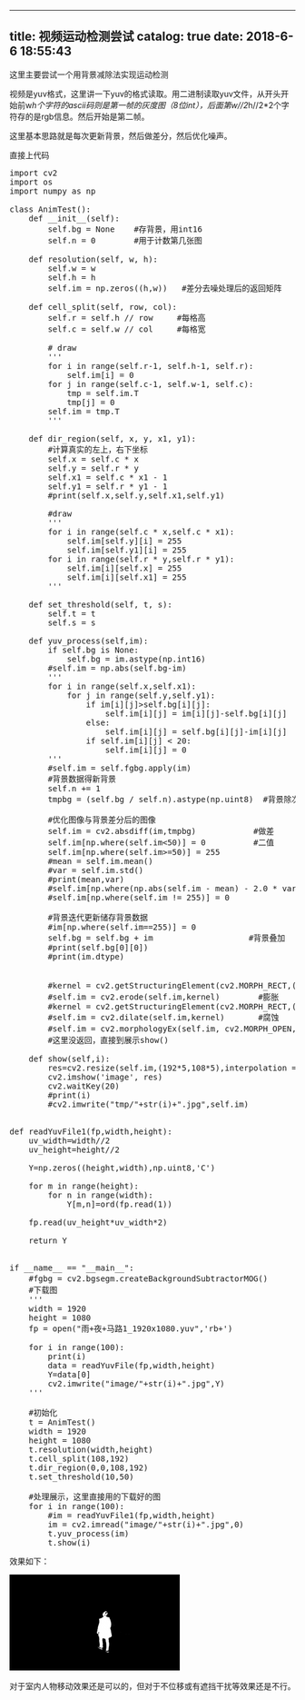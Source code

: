
---
title: 视频运动检测尝试
catalog: true
date: 2018-6-6 18:55:43
---

这里主要尝试一个用背景减除法实现运动检测<!--more-->

视频是yuv格式，这里讲一下yuv的格式读取。用二进制读取yuv文件，从开头开始前w*h个字符的ascii码则是第一帧的灰度图（8位int），后面第w//2*h//2*2个字符存的是rgb信息。然后开始是第二帧。

这里基本思路就是每次更新背景，然后做差分，然后优化噪声。

直接上代码
<pre>import cv2
import os
import numpy as np

class AnimTest():
    def __init__(self):
        self.bg = None    #存背景，用int16
        self.n = 0        #用于计数第几张图

    def resolution(self, w, h):
        self.w = w
        self.h = h
        self.im = np.zeros((h,w))   #差分去噪处理后的返回矩阵

    def cell_split(self, row, col):  
        self.r = self.h // row     #每格高
        self.c = self.w // col     #每格宽

        # draw
        '''
        for i in range(self.r-1, self.h-1, self.r):
            self.im[i] = 0
        for j in range(self.c-1, self.w-1, self.c):
            tmp = self.im.T
            tmp[j] = 0
        self.im = tmp.T
        '''

    def dir_region(self, x, y, x1, y1):
        #计算真实的左上，右下坐标
        self.x = self.c * x         
        self.y = self.r * y
        self.x1 = self.c * x1 - 1
        self.y1 = self.r * y1 - 1
        #print(self.x,self.y,self.x1,self.y1)

        #draw
        '''
        for i in range(self.c * x,self.c * x1):
            self.im[self.y][i] = 255
            self.im[self.y1][i] = 255
        for i in range(self.r * y,self.r * y1):
            self.im[i][self.x] = 255
            self.im[i][self.x1] = 255
        '''

    def set_threshold(self, t, s):
        self.t = t
        self.s = s

    def yuv_process(self,im):
        if self.bg is None:
            self.bg = im.astype(np.int16)
        #self.im = np.abs(self.bg-im)
        '''
        for i in range(self.x,self.x1):
            for j in range(self.y,self.y1):
                if im[i][j]&gt;self.bg[i][j]:
                    self.im[i][j] = im[i][j]-self.bg[i][j]
                else:
                    self.im[i][j] = self.bg[i][j]-im[i][j]
                if self.im[i][j] &lt; 20:
                    self.im[i][j] = 0
        '''
        #self.im = self.fgbg.apply(im)
        #背景数据得新背景
        self.n += 1
        tmpbg = (self.bg / self.n).astype(np.uint8)  #背景除次数，转为uint8格式

        #优化图像与背景差分后的图像
        self.im = cv2.absdiff(im,tmpbg)            #做差
        self.im[np.where(self.im&lt;50)] = 0          #二值
        self.im[np.where(self.im&gt;=50)] = 255
        #mean = self.im.mean()
        #var = self.im.std()
        #print(mean,var)
        #self.im[np.where(np.abs(self.im - mean) - 2.0 * var &gt; 0)] = 255
        #self.im[np.where(self.im != 255)] = 0

        #背景迭代更新储存背景数据
        #im[np.where(self.im==255)] = 0
        self.bg = self.bg + im                    #背景叠加
        #print(self.bg[0][0])
        #print(im.dtype)


        #kernel = cv2.getStructuringElement(cv2.MORPH_RECT,(2,2))      #膨胀或腐蚀大小
        #self.im = cv2.erode(self.im,kernel)        #膨胀
        #kernel = cv2.getStructuringElement(cv2.MORPH_RECT,(10,10))
        #self.im = cv2.dilate(self.im,kernel)       #腐蚀
        #self.im = cv2.morphologyEx(self.im, cv2.MORPH_OPEN, kernel)    #开运算
        #这里没返回，直接到展示show()

    def show(self,i):
        res=cv2.resize(self.im,(192*5,108*5),interpolation = cv2.INTER_CUBIC)
        cv2.imshow('image', res)
        cv2.waitKey(20)
        #print(i)
        #cv2.imwrite("tmp/"+str(i)+".jpg",self.im)


def readYuvFile1(fp,width,height):
    uv_width=width//2
    uv_height=height//2

    Y=np.zeros((height,width),np.uint8,'C')

    for m in range(height):
        for n in range(width):
            Y[m,n]=ord(fp.read(1))

    fp.read(uv_height*uv_width*2)

    return Y


if __name__ == "__main__": 
    #fgbg = cv2.bgsegm.createBackgroundSubtractorMOG()       #opencv 封装的一些背景减除方法MOG，MOG2等
    #下载图
    '''
    width = 1920
    height = 1080
    fp = open("雨+夜+马路1_1920x1080.yuv",'rb+')

    for i in range(100):
        print(i)
        data = readYuvFile(fp,width,height)
        Y=data[0]
        cv2.imwrite("image/"+str(i)+".jpg",Y)
    '''

    #初始化
    t = AnimTest()
    width = 1920
    height = 1080
    t.resolution(width,height)
    t.cell_split(108,192)
    t.dir_region(0,0,108,192)
    t.set_threshold(10,50)

    #处理展示，这里直接用的下载好的图
    for i in range(100):
        #im = readYuvFile1(fp,width,height)
        im = cv2.imread("image/"+str(i)+".jpg",0)
        t.yuv_process(im)
        t.show(i)</pre>
效果如下：

<img class="alignnone size-medium wp-image-671" src="/img/uploads/2018/06/微信图片_20180606185250-300x169.png" alt="" width="300" height="169" />

对于室内人物移动效果还是可以的，但对于不位移或有遮挡干扰等效果还是不行。
